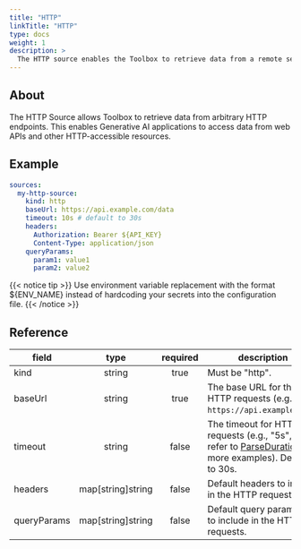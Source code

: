 ```yaml
---
title: "HTTP"
linkTitle: "HTTP"
type: docs
weight: 1
description: >
  The HTTP source enables the Toolbox to retrieve data from a remote server using HTTP requests.
---
```


## About

The HTTP Source allows Toolbox to retrieve data from arbitrary HTTP
endpoints. This enables Generative AI applications to access data from web APIs
and other HTTP-accessible resources.

## Example

```yaml
sources:
  my-http-source:
    kind: http
    baseUrl: https://api.example.com/data
    timeout: 10s # default to 30s
    headers:
      Authorization: Bearer ${API_KEY}
      Content-Type: application/json
    queryParams:
      param1: value1
      param2: value2
```

{{< notice tip >}}
Use environment variable replacement with the format ${ENV_NAME}
instead of hardcoding your secrets into the configuration file.
{{< /notice >}}

## Reference

| **field**   |     **type**      | **required** | **description**                                                                                                                   |
|-------------|:-----------------:|:------------:|-----------------------------------------------------------------------------------------------------------------------------------|
| kind        |      string       |     true     | Must be "http".                                                                                                                   |
| baseUrl     |      string       |     true     | The base URL for the HTTP requests (e.g., `https://api.example.com`).                                                             |
| timeout     |      string       |    false     | The timeout for HTTP requests (e.g., "5s", "1m", refer to [ParseDuration][parse-duration-doc] for more examples). Defaults to 30s. |
| headers     | map[string]string |    false     | Default headers to include in the HTTP requests.                                                                                  |
| queryParams | map[string]string |    false     | Default query parameters to include in the HTTP requests.                                                                         |

[parse-duration-doc]: https://pkg.go.dev/time#ParseDuration
